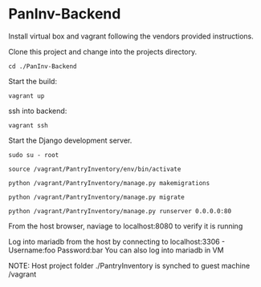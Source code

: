 # PanInv-Backend

Install virtual box and vagrant following the vendors provided instructions.

Clone this project and change into the projects directory.

`cd ./PanInv-Backend`

Start the build:

`vagrant up`

ssh into backend:

`vagrant ssh`

Start the Django development server.

`sudo su - root`

`source /vagrant/PantryInventory/env/bin/activate`

`python /vagrant/PantryInventory/manage.py makemigrations`

`python /vagrant/PantryInventory/manage.py migrate`

`python /vagrant/PantryInventory/manage.py runserver 0.0.0.0:80`

From the host browser, naviage to localhost:8080 to verify it is running

Log into mariadb from the host by connecting to localhost:3306 - Username:foo Password:bar
You can also log into mariadb in VM

NOTE:
Host project folder ./PantryInventory is synched to guest machine /vagrant
